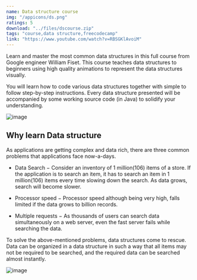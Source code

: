 ```yaml
---
name: Data structure course
img: "/appicons/ds.png"
ratings: 5
download: "../files/dscourse.zip"
tags: "course,data structure,freecodecamp"
link: "https://www.youtube.com/watch?v=RBSGKlAvoiM"
---
```


Learn and master the most common data structures in this full course from Google engineer William Fiset. This course teaches data structures to beginners using high quality animations to represent the data structures visually.

You will learn how to code various data structures together with simple to follow step-by-step instructions. Every data structure presented will be accompanied by some working source code (in Java) to solidify your understanding.

<img src="../../screenshots/Dscourse/ss1.png" alt="image" >

## Why learn Data structure

As applications are getting complex and data rich, there are three common problems that applications face now-a-days.

- Data Search − Consider an inventory of 1 million(106) items of a store. If the application is to search an item, it has to search an item in 1 million(106) items every time slowing down the search. As data grows, search will become slower.

- Processor speed − Processor speed although being very high, falls limited if the data grows to billion records.

- Multiple requests − As thousands of users can search data simultaneously on a web server, even the fast server fails while searching the data.

To solve the above-mentioned problems, data structures come to rescue. Data can be organized in a data structure in such a way that all items may not be required to be searched, and the required data can be searched almost instantly.

<img src="../../screenshots/Dscourse/ss2.png" alt="image" >

